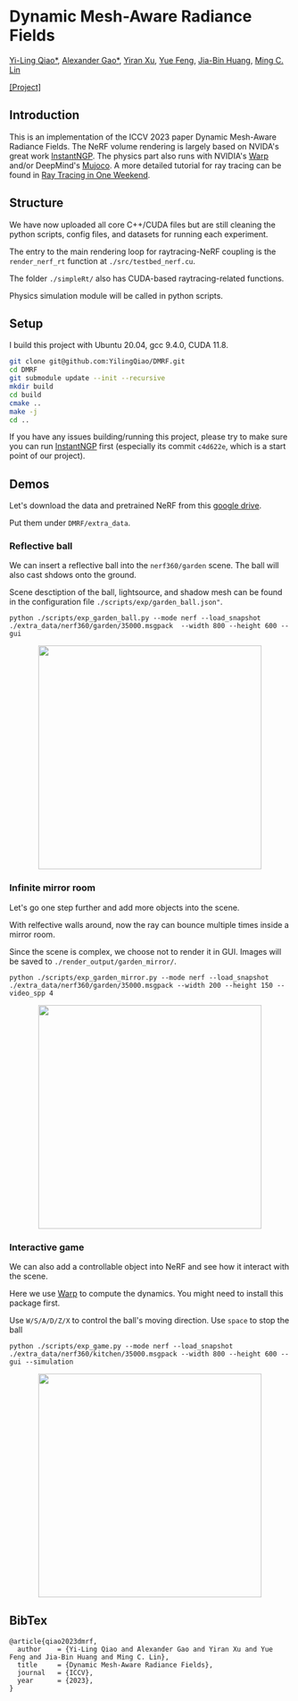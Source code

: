 

# Dynamic Mesh-Aware Radiance Fields

[Yi-Ling Qiao*](https://ylqiao.net/), [Alexander Gao*](https://gaoalexander.github.io/), [Yiran Xu](https://twizwei.github.io/), [Yue Feng](https://yuefeng21.github.io/), [Jia-Bin Huang](https://jbhuang0604.github.io/), [Ming C. Lin](https://www.cs.umd.edu/~lin/)

[[Project]](https://mesh-aware-rf.github.io/) 

## Introduction
This is an implementation of the ICCV 2023 paper Dynamic Mesh-Aware Radiance Fields.
The NeRF volume rendering is largely based on NVIDA's great work [InstantNGP](https://github.com/NVlabs/instant-ngp). The physics part also runs with NVIDIA's [Warp](https://github.com/NVIDIA/warp) and/or DeepMind's [Mujoco](https://github.com/deepmind/mujoco). A more detailed tutorial for ray tracing can be found in [Ray Tracing in One Weekend](https://github.com/RayTracing/raytracing.github.io).


## Structure
We have now uploaded all core C++/CUDA files but are still cleaning the python scripts, config files, and datasets for running each experiment.

The entry to the main rendering loop for raytracing-NeRF coupling is the `render_nerf_rt` function at `./src/testbed_nerf.cu`. 

The folder `./simpleRt/` also has CUDA-based raytracing-related functions. 

Physics simulation module will be called in python scripts.

## Setup
I build this project with Ubuntu 20.04, gcc 9.4.0, CUDA 11.8.
```bash
git clone git@github.com:YilingQiao/DMRF.git
cd DMRF
git submodule update --init --recursive
mkdir build
cd build
cmake ..
make -j
cd ..
```

If you have any issues building/running this project, please try to make sure you can run [InstantNGP](https://github.com/NVlabs/instant-ngp) first (especially its commit `c4d622e`, which is a start point of our project).

## Demos

Let's download the data and pretrained NeRF from this [google drive](https://drive.google.com/drive/folders/1n8BJhkSCBqXTN-mkdMdfrM5IpsMzkj61?usp=drive_link).

Put them under `DMRF/extra_data`.

### Reflective ball
We can insert a reflective ball into the `nerf360/garden` scene. The ball will also cast shdows onto the ground. 

Scene desctiption of the ball, lightsource, and shadow mesh can be found in the configuration file `./scripts/exp/garden_ball.json"`.

```
python ./scripts/exp_garden_ball.py --mode nerf --load_snapshot ./extra_data/nerf360/garden/35000.msgpack  --width 800 --height 600 --gui
```

<div align="center">
<img width="400px" src="https://github.com/YilingQiao/linkfiles/raw/master/23DMRF/garden_ball_shadow.gif"> 
</div>


### Infinite mirror room
Let's go one step further and add more objects into the scene.

With relfective walls around, now the ray can bounce multiple times inside a mirror room.

Since the scene is complex, we choose not to render it in GUI. Images will be saved to `./render_output/garden_mirror/`.

```
python ./scripts/exp_garden_mirror.py --mode nerf --load_snapshot ./extra_data/nerf360/garden/35000.msgpack --width 200 --height 150 --video_spp 4 
```

<div align="center">
<img width="400px" src="https://github.com/YilingQiao/linkfiles/raw/master/23DMRF/garden_mirror_monkey.gif"> 
</div>

### Interactive game
We can also add a controllable object into NeRF and see how it interact with the scene.

Here we use [Warp](https://github.com/NVIDIA/warp) to compute the dynamics. You might need to install this package first.

Use `W/S/A/D/Z/X` to control the ball's moving direction. Use `space` to stop the ball

```
python ./scripts/exp_game.py --mode nerf --load_snapshot ./extra_data/nerf360/kitchen/35000.msgpack --width 800 --height 600 --gui --simulation 
```

<div align="center">
<img width="400px" src="https://github.com/YilingQiao/linkfiles/raw/master/23DMRF/game_counter.gif"> 
</div>

## BibTex
```
@article{qiao2023dmrf,
  author    = {Yi-Ling Qiao and Alexander Gao and Yiran Xu and Yue Feng and Jia-Bin Huang and Ming C. Lin},
  title     = {Dynamic Mesh-Aware Radiance Fields},
  journal   = {ICCV},
  year      = {2023},
}
```

